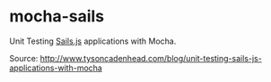 # mocha-sails

Unit Testing [Sails.js](http://sailsjs.org/) applications with Mocha.

Source: http://www.tysoncadenhead.com/blog/unit-testing-sails-js-applications-with-mocha
